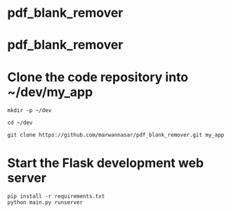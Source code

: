# pdf_blank_remover

# pdf_blank_remover

# Clone the code repository into ~/dev/my_app

    mkdir -p ~/dev

    cd ~/dev

    git clone https://github.com/marwannasar/pdf_blank_remover.git my_app

# Start the Flask development web server
    pip install -r requirements.txt
    python main.py runserver
  
